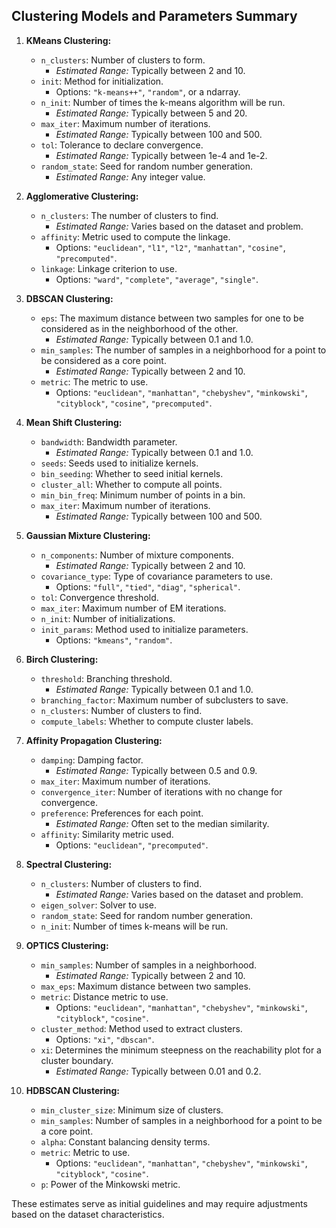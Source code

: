## Clustering Models and Parameters Summary

1. **KMeans Clustering:**
   - `n_clusters`: Number of clusters to form.
     - *Estimated Range:* Typically between 2 and 10.
   - `init`: Method for initialization.
     - Options: `"k-means++"`, `"random"`, or a ndarray.
   - `n_init`: Number of times the k-means algorithm will be run.
     - *Estimated Range:* Typically between 5 and 20.
   - `max_iter`: Maximum number of iterations.
     - *Estimated Range:* Typically between 100 and 500.
   - `tol`: Tolerance to declare convergence.
     - *Estimated Range:* Typically between 1e-4 and 1e-2.
   - `random_state`: Seed for random number generation.
     - *Estimated Range:* Any integer value.

2. **Agglomerative Clustering:**
   - `n_clusters`: The number of clusters to find.
     - *Estimated Range:* Varies based on the dataset and problem.
   - `affinity`: Metric used to compute the linkage.
     - Options: `"euclidean"`, `"l1"`, `"l2"`, `"manhattan"`, `"cosine"`, `"precomputed"`.
   - `linkage`: Linkage criterion to use.
     - Options: `"ward"`, `"complete"`, `"average"`, `"single"`.

3. **DBSCAN Clustering:**
   - `eps`: The maximum distance between two samples for one to be considered as in the neighborhood of the other.
     - *Estimated Range:* Typically between 0.1 and 1.0.
   - `min_samples`: The number of samples in a neighborhood for a point to be considered as a core point.
     - *Estimated Range:* Typically between 2 and 10.
   - `metric`: The metric to use.
     - Options: `"euclidean"`, `"manhattan"`, `"chebyshev"`, `"minkowski"`, `"cityblock"`, `"cosine"`, `"precomputed"`.

4. **Mean Shift Clustering:**
   - `bandwidth`: Bandwidth parameter.
     - *Estimated Range:* Typically between 0.1 and 1.0.
   - `seeds`: Seeds used to initialize kernels.
   - `bin_seeding`: Whether to seed initial kernels.
   - `cluster_all`: Whether to compute all points.
   - `min_bin_freq`: Minimum number of points in a bin.
   - `max_iter`: Maximum number of iterations.
     - *Estimated Range:* Typically between 100 and 500.

5. **Gaussian Mixture Clustering:**
   - `n_components`: Number of mixture components.
     - *Estimated Range:* Typically between 2 and 10.
   - `covariance_type`: Type of covariance parameters to use.
     - Options: `"full"`, `"tied"`, `"diag"`, `"spherical"`.
   - `tol`: Convergence threshold.
   - `max_iter`: Maximum number of EM iterations.
   - `n_init`: Number of initializations.
   - `init_params`: Method used to initialize parameters.
     - Options: `"kmeans"`, `"random"`.

6. **Birch Clustering:**
   - `threshold`: Branching threshold.
     - *Estimated Range:* Typically between 0.1 and 1.0.
   - `branching_factor`: Maximum number of subclusters to save.
   - `n_clusters`: Number of clusters to find.
   - `compute_labels`: Whether to compute cluster labels.

7. **Affinity Propagation Clustering:**
   - `damping`: Damping factor.
     - *Estimated Range:* Typically between 0.5 and 0.9.
   - `max_iter`: Maximum number of iterations.
   - `convergence_iter`: Number of iterations with no change for convergence.
   - `preference`: Preferences for each point.
     - *Estimated Range:* Often set to the median similarity.
   - `affinity`: Similarity metric used.
     - Options: `"euclidean"`, `"precomputed"`.

8. **Spectral Clustering:**
   - `n_clusters`: Number of clusters to find.
     - *Estimated Range:* Varies based on the dataset and problem.
   - `eigen_solver`: Solver to use.
   - `random_state`: Seed for random number generation.
   - `n_init`: Number of times k-means will be run.

9. **OPTICS Clustering:**
   - `min_samples`: Number of samples in a neighborhood.
     - *Estimated Range:* Typically between 2 and 10.
   - `max_eps`: Maximum distance between two samples.
   - `metric`: Distance metric to use.
     - Options: `"euclidean"`, `"manhattan"`, `"chebyshev"`, `"minkowski"`, `"cityblock"`, `"cosine"`.
   - `cluster_method`: Method used to extract clusters.
     - Options: `"xi"`, `"dbscan"`.
   - `xi`: Determines the minimum steepness on the reachability plot for a cluster boundary.
     - *Estimated Range:* Typically between 0.01 and 0.2.

10. **HDBSCAN Clustering:**
    - `min_cluster_size`: Minimum size of clusters.
    - `min_samples`: Number of samples in a neighborhood for a point to be a core point.
    - `alpha`: Constant balancing density terms.
    - `metric`: Metric to use.
      - Options: `"euclidean"`, `"manhattan"`, `"chebyshev"`, `"minkowski"`, `"cityblock"`, `"cosine"`.
    - `p`: Power of the Minkowski metric.

These estimates serve as initial guidelines and may require adjustments based on the dataset characteristics.


